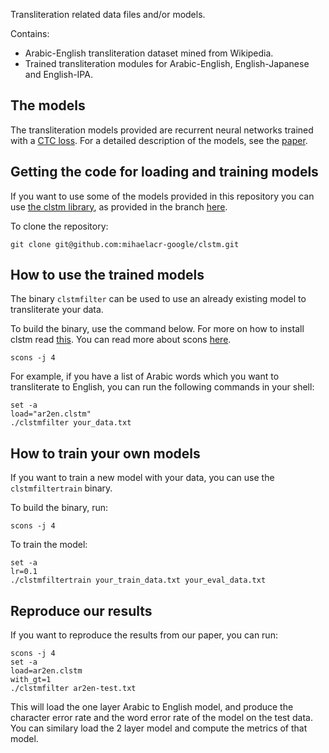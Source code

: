 Transliteration related data files and/or models.

Contains:
  * Arabic-English transliteration dataset mined from Wikipedia.
  * Trained transliteration modules for Arabic-English, English-Japanese and English-IPA.
  
## The models

The transliteration models provided are recurrent neural networks trained with a [CTC loss](http://www.cs.toronto.edu/~graves/icml_2006.pdf).
For a detailed description of the models, see the [paper](https://arxiv.org/abs/1610.09565).

## Getting the code for loading and training models

If you want to use some of the models provided in this repository you can use [the clstm library](https://github.com/tmbdev/clstm), as provided in the branch [here](https://github.com/mihaelacr-google/clstm/tree/transliteration).

To clone the repository:

```
git clone git@github.com:mihaelacr-google/clstm.git
```

## How to use the trained models 

The binary `clstmfilter` can be used to use an already existing model to transliterate your data.

To build the binary, use the command below. For more on how to install clstm read [this](https://github.com/mihaelacr-google/clstm/tree/transliteration#clstm). You can read more about scons [here](http://scons.org/).

```
scons -j 4
```

For example, if you have a list of Arabic words which you want to transliterate to English, you can run the following commands in your shell:

```
set -a
load="ar2en.clstm"
./clstmfilter your_data.txt

```

## How to train your own models

If you want to train a new model with your data, you can use the `clstmfiltertrain` binary.

To build the binary, run:

```
scons -j 4
```

To train the model:

```
set -a
lr=0.1
./clstmfiltertrain your_train_data.txt your_eval_data.txt

```

## Reproduce our results

If you want to reproduce the results from our paper, you can run:

```
scons -j 4
set -a 
load=ar2en.clstm
with_gt=1
./clstmfilter ar2en-test.txt
```

This will load the one layer Arabic to English model, and produce the character error rate and the word error rate of the model on the test data. You can similary load the 2 layer model and compute the metrics of that model.

